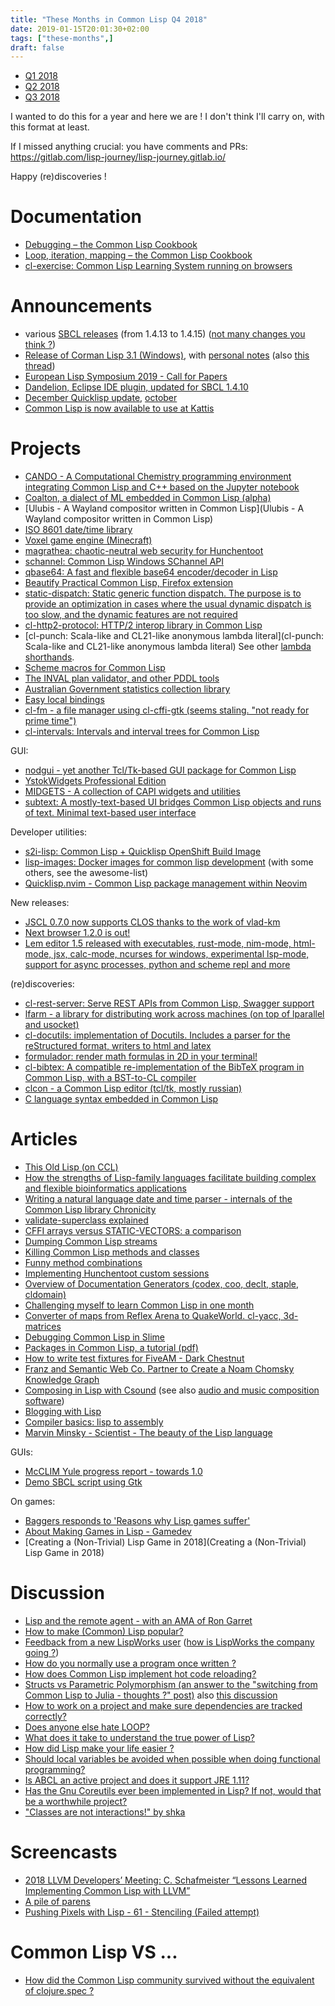 ```yaml
---
title: "These Months in Common Lisp Q4 2018"
date: 2019-01-15T20:01:30+02:00
tags: ["these-months",]
draft: false
---
```


- [Q1 2018](https://lisp-journey.gitlab.io/blog/these-months-in-common-lisp-q1-2018/)
- [Q2 2018](https://lisp-journey.gitlab.io/blog/these-months-in-common-lisp-q2-2018/)
- [Q3 2018](https://lisp-journey.gitlab.io/blog/these-months-in-common-lisp-q3-2018/)

I wanted to do this for a year and here we are ! I don't think I'll
carry on, with this format at least.

If I missed anything crucial: you have comments and PRs: https://gitlab.com/lisp-journey/lisp-journey.gitlab.io/

Happy (re)discoveries !


# Documentation

- [Debugging – the Common Lisp Cookbook](https://lispcookbook.github.io/cl-cookbook/debugging.html)
- [Loop, iteration, mapping – the Common Lisp Cookbook](https://lispcookbook.github.io/cl-cookbook/iteration.html)
- [cl-exercise: Common Lisp Learning System running on browsers](https://www.reddit.com/r/lisp/comments/a9at82/clexercise_common_lisp_learning_system_running_on/)

# Announcements

- various [SBCL releases](http://www.sbcl.org/all-news.html) (from 1.4.13 to 1.4.15) ([not many changes you think ?](https://www.reddit.com/r/lisp/comments/9s6nen/sbcl_1413_released/))
- [Release of Corman Lisp 3.1 (Windows)](https://www.reddit.com/r/Common_Lisp/comments/aaxp2c/release_corman_lisp_31_sharplisperscormanlisp/), with [personal notes](https://chaoticlab.io/lisp/update/2018/12/30/corman-3-1-release.html) (also [this thread](https://www.reddit.com/r/Common_Lisp/comments/a3hhpa/the_upcoming_release_of_corman_lisp_31_issue_40/))
- [European Lisp Symposium 2019 - Call for Papers](https://european-lisp-symposium.org/2019/index.html)
- [Dandelion, Eclipse IDE plugin, updated for SBCL 1.4.10](https://github.com/Ragnaroek/dandelion)
- [December Quicklisp update](http://blog.quicklisp.org/2018/12/december-2018-quicklisp-dist-update-now.html), [october](http://blog.quicklisp.org/2018/10/october-2018-quicklisp-dist-update-now.html)
- [Common Lisp is now available to use at Kattis](https://open.kattis.com/help)

# Projects

- [CANDO - A Computational Chemistry programming environment integrating Common Lisp and C++ based on the Jupyter notebook](https://hub.docker.com/r/drmeister/cando/)
- [Coalton, a dialect of ML embedded in Common Lisp (alpha)](https://github.com/tarballs-are-good/coalton)
- [Ulubis - A Wayland compositor written in Common Lisp](Ulubis - A Wayland compositor written in Common Lisp)
- [ISO 8601 date/time library](https://gitlab.com/DataLinkDroid/iso-8601-date)
- [Voxel game engine (Minecraft)](https://github.com/terminal625/sucle)
- [magrathea: chaotic-neutral web security for Hunchentoot](https://gitlab.com/Theemacsshibe/magrathea)
- [schannel: Common Lisp Windows SChannel API](https://github.com/fjames86/schannel)
- [qbase64: A fast and flexible base64 encoder/decoder in Lisp](https://www.reddit.com/r/Common_Lisp/comments/9qguq3/qbase64_a_fast_and_flexible_base64_encoderdecoder/)
- [Beautify Practical Common Lisp, Firefox extension](https://addons.mozilla.org/en-US/firefox/addon/beautify-practical-common-lisp/)
- [static-dispatch: Static generic function dispatch. The purpose is to provide an optimization in cases where the usual dynamic dispatch is too slow, and the dynamic features are not required](https://github.com/alex-gutev/static-dispatch/)
- [cl-http2-protocol: HTTP/2 interop library in Common Lisp](https://github.com/akamai/cl-http2-protocol)
- [cl-punch: Scala-like and CL21-like anonymous lambda literal](cl-punch: Scala-like and CL21-like anonymous lambda literal) See other [lambda shorthands](https://github.com/CodyReichert/awesome-cl#lambda-shorthands).
- [Scheme macros for Common Lisp](http://www.ccs.neu.edu/home/dorai/mbe/mbe-lsp.html)
- [The INVAL plan validator, and other PDDL tools](https://github.com/patrikhaslum/INVAL)
- [Australian Government statistics collection library](https://gitlab.com/DataLinkDroid/slk-581)
- [Easy local bindings](https://www.reddit.com/r/Common_Lisp/comments/aaxsas/easybind_easy_local_binding_for_common_lisp/)
- [cl-fm - a file manager using cl-cffi-gtk (seems staling. "not ready for prime time")](https://gitlab.com/stacksmith/cl-fm)
- [cl-intervals: Intervals and interval trees for Common Lisp](https://github.com/rpav/cl-interval)

GUI:

- [nodgui - yet another Tcl/Tk-based GUI package for Common Lisp](https://notabug.org/cage/nodgui)
- [YstokWidgets Professional Edition](http://en.ystok.ru/products/ywidgets/)
- [MIDGETS - A collection of CAPI widgets and utilities](https://common-lisp.net/~loliveira/ediware/midgets/doc/)
- [subtext: A mostly-text-based UI bridges Common Lisp objects and runs of text. Minimal text-based user interface](https://github.com/stacksmith/subtext)

Developer utilities:

- [s2i-lisp: Common Lisp + Quicklisp OpenShift Build Image](https://github.com/hjudt/s2i-lisp)
- [lisp-images: Docker images for common lisp development](https://github.com/fisxoj/lisp-images) (with some others, see the awesome-list)
- [Quicklisp.nvim - Common Lisp package management within Neovim](https://gitlab.com/HiPhish/quicklisp.nvim)


New releases:

- [JSCL 0.7.0 now supports CLOS thanks to the work of vlad-km](https://jscl-project.github.io/)
- [Next browser 1.2.0 is out!](https://www.reddit.com/r/lisp/comments/a954yf/next_browser_120_is_out/)
- [Lem editor 1.5 released with executables, rust-mode, nim-mode, html-mode, jsx, calc-mode, ncurses for windows, experimental lsp-mode, support for async processes, python and scheme repl and more](https://github.com/cxxxr/lem/releases)

(re)discoveries:

- [cl-rest-server: Serve REST APIs from Common Lisp, Swagger support ](https://github.com/mmontone/cl-rest-server)
- [lfarm - a library for distributing work across machines (on top of lparallel and usocket)](https://github.com/lmj/lfarm)
- [cl-docutils: implementation of Docutils. Includes a parser for the reStructured format, writers to html and latex](https://github.com/willijar/cl-docutils)
- [formulador: render math formulas in 2D in your terminal!](https://github.com/tarballs-are-good/formulador)
- [cl-bibtex: A compatible re-implementation of the BibTeX program in Common Lisp, with a BST-to-CL compiler](https://github.com/mkoeppe/cl-bibtex)
- [clcon - a Common Lisp editor (tcl/tk, mostly russian)](https://bitbucket.org/budden/clcon/wiki/Screenshots)
- [C language syntax embedded in Common Lisp](https://github.com/y2q-actionman/with-c-syntax)



# Articles

- [This Old Lisp (on CCL)](https://www.reddit.com/r/Common_Lisp/comments/9pf2nd/this_old_lisp/)
- [How the strengths of Lisp-family languages facilitate building complex and flexible bioinformatics applications](https://www.ncbi.nlm.nih.gov/pmc/articles/PMC5952920/)
- [Writing a natural language date and time parser - internals of the Common Lisp library Chronicity](https://lisper.in/nlp-date-parser)
- [validate-superclass explained](https://nl.movim.eu/?blog/phoe%40movim.eu/a9391f4b-485e-4f3a-ae02-051a5fc65ed1)
- [CFFI arrays versus STATIC-VECTORS: a comparison](https://nl.movim.eu/?blog/phoe%40movim.eu/cffi-arrays-versus-static-vectors-a-comparison-SCutJQ)
- [Dumping Common Lisp streams](https://nl.movim.eu/?blog/phoe%40movim.eu/82419fb5-a24c-4350-a9c8-c7ae8c6aa2a6)
- [Killing Common Lisp methods and classes](https://nl.movim.eu/?blog/phoe%40movim.eu/killing-common-lisp-methods-and-classes-b23ADB)
- [Funny method combinations](http://eshamster.hatenablog.com/entry/play-define-method-combination-01)
- [Implementing Hunchentoot custom sessions](https://www.darkchestnut.com/2018/hunchentoot_custom_sessions/)
- [Overview of Documentation Generators (codex, coo, declt, staple, cldomain)](https://lisp-journey.gitlab.io/blog/overview-of-documentation-generators/)
- [Challenging myself to learn Common Lisp in one month](https://github.com/TomLisankie/Learning-Lisp)
- [Converter of maps from Reflex Arena to QuakeWorld. cl-yacc, 3d-matrices](https://fourier.github.io/lisp/2019/01/02/reflex-map.html)
- [Debugging Common Lisp in Slime](https://two-wrongs.com/debugging-common-lisp-in-slime.html)
- [Packages in Common Lisp, a tutorial (pdf)](https://www-fourier.ujf-grenoble.fr/~sergerar/Papers/Packaging.pdf)
- [How to write test fixtures for FiveAM - Dark Chestnut](https://www.darkchestnut.com/2018/how-to-write-5am-test-fixtures/)
- [Franz and Semantic Web Co. Partner to Create a Noam Chomsky Knowledge Graph](https://allegrograph.com/franz-and-semantic-web-company-partner-to-create-a-noam-chomsky-knowledge-graph/)
- [Composing in Lisp with Csound](https://michaelgogins.tumblr.com/post/178126207468/composing-in-lisp) (see also [audio and music composition software](https://github.com/CodyReichert/awesome-cl#audio))
- [Blogging with Lisp](https://terranostra.one/posts/Blogging-with-Lisp.html)
- [Compiler basics: lisp to assembly](http://notes.eatonphil.com/compiler-basics-lisp-to-assembly.html)
- [Marvin Minsky - Scientist - The beauty of the Lisp language](https://www.webofstories.com/play/marvin.minsky/44)

GUIs:

- [McCLIM Yule progress report - towards 1.0](https://common-lisp.net/project/mcclim/posts/Yule-progress-report.html)
- [Demo SBCL script using Gtk](https://www.reddit.com/r/lisp/comments/a31oxr/demo_sbcl_script_using_gtk/)

On games:

- [Baggers responds to 'Reasons why Lisp games suffer'](http://techsnuffle.com/2018/12/07/reasons-why-lisp-games-suffer-corrections)
- [About Making Games in Lisp - Gamedev](https://reader.tymoon.eu/article/370)
- [Creating a (Non-Trivial) Lisp Game in 2018](Creating a (Non-Trivial) Lisp Game in 2018)


# Discussion

- [Lisp and the remote agent - with an AMA of Ron Garret](https://www.reddit.com/r/lisp/comments/a7156w/lisp_and_the_remote_agent/)
- [How to make (Common) Lisp popular?](https://www.reddit.com/r/lisp/comments/a5ggd4/how_to_make_common_lisp_popular/)
- [Feedback from a new LispWorks user](https://www.reddit.com/r/Common_Lisp/comments/9r9xy6/feedback_from_a_new_lispworks_user/) ([how is LispWorks the company going ?](https://www.reddit.com/r/lisp/comments/9qh3op/how_is_lispworks_the_company_doing/))
- [How do you normally use a program once written ?](https://www.reddit.com/r/Common_Lisp/comments/a3r4hb/how_do_you_normally_use_a_program_once_written/)
- [How does Common Lisp implement hot code reloading?](https://www.reddit.com/r/Common_Lisp/comments/9q6bum/how_does_common_lisp_implement_hot_code_reloading/)
- [Structs vs Parametric Polymorphism (an answer to the "switching from Common Lisp to Julia - thoughts ?" post)](https://www.reddit.com/r/lisp/comments/a10629/structs_vs_parametric_polymorphism_an_answer_to/) also [this discussion](https://www.reddit.com/r/lisp/comments/9y425b/switching_from_common_lisp_to_julia_your_thoughts/)
- [How to work on a project and make sure dependencies are tracked correctly?](https://www.reddit.com/r/Common_Lisp/comments/9os171/how_to_work_on_a_project_and_make_sure/)
- [Does anyone else hate LOOP?](https://www.reddit.com/r/lisp/comments/a2hkq0/does_anyone_else_hate_loop_cl/)
- [What does it take to understand the true power of Lisp?](https://www.reddit.com/r/lisp/comments/9xd4gy/what_does_it_take_to_understand_the_true_power_of/)
- [How did Lisp make your life easier ?](https://www.reddit.com/r/lisp/comments/9qfrxe/how_lisp_made_your_life_easier/)
- [Should local variables be avoided when possible when doing functional programming?](https://www.reddit.com/r/lisp/comments/9zpts4/should_local_variables_be_avoided_when_possible/)
- [Is ABCL an active project and does it support JRE 1.11?](https://www.reddit.com/r/lisp/comments/9upt86/abcl/)
- [Has the Gnu Coreutils ever been implemented in Lisp? If not, would that be a worthwhile project?](https://www.reddit.com/r/lisp/comments/9q68y8/has_the_gnu_coreutils_ever_been_implemented_in/)
- ["Classes are not interactions!" by shka](https://sirherrbatka.github.io/blog/2018/10/14/classes-are-not-interactions/)

# Screencasts

- [2018 LLVM Developers’ Meeting: C. Schafmeister “Lessons Learned Implementing Common Lisp with LLVM”](https://www.youtube.com/watch?v=mbdXeRBbgDM&app=desktop)
- [A pile of parens](https://www.youtube.com/channel/UCMV8p6Lb-bd6UZtTc_QD4zA)
- [Pushing Pixels with Lisp - 61 - Stenciling (Failed attempt)](https://youtu.be/pZO6HSKHWLg)

# Common Lisp VS ...

- [How did the Common Lisp community survived without the equivalent of clojure.spec ?](https://www.reddit.com/r/Common_Lisp/comments/ac9mm9/how_common_lisp_community_survived_without_the/)

